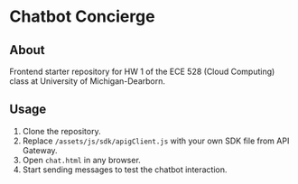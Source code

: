 # Chatbot Concierge #

## About ##

Frontend starter repository for HW 1 of the ECE 528 (Cloud Computing) class at University of Michigan-Dearborn.

## Usage ##

1. Clone the repository.
2. Replace `/assets/js/sdk/apigClient.js` with your own SDK file from API
   Gateway.
3. Open `chat.html` in any browser.
4. Start sending messages to test the chatbot interaction.

